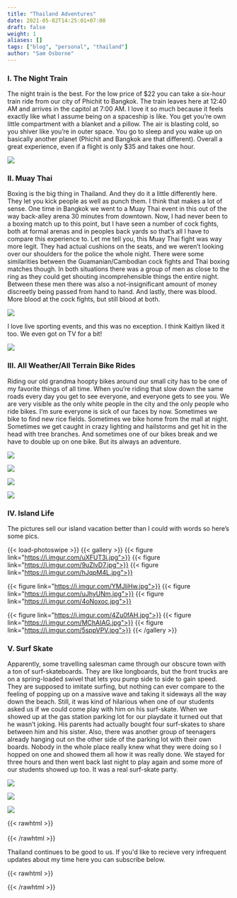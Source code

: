 ```yaml
---
title: "Thailand Adventures"
date: 2021-05-02T14:25:01+07:00
draft: false
weight: 1
aliases: []
tags: ["blog", "personal", "thailand"]
author: "Sam Osborne"
---
```


### I. The Night Train
The night train is the best. For the low price of $22 you can take a six-hour train ride from our city of Phichit to Bangkok. The train leaves here at 12:40 AM and arrives in the capitol at 7:00 AM. I love it so much because it feels exactly like what I assume being on a spaceship is like. You get you’re own little compartment with a blanket and a pillow. The air is blasting cold, so you shiver like you’re in outer space. You go to sleep and you wake up on basically another planet (Phichit and Bangkok are that different). Overall a great experience, even if a flight is only $35 and takes one hour.  

![](https://i.imgur.com/sbIkms0.jpg)

### II. Muay Thai
Boxing is the big thing in Thailand. And they do it a little differently here. They let you kick people as well as punch them. I think that makes a lot of sense. One time in Bangkok we went to a Muay Thai event in this out of the way back-alley arena 30 minutes from downtown. Now, I had never been to a boxing match up to this point, but I have seen a number of cock fights, both at formal arenas and in peoples back yards so that’s all I have to compare this experience to. Let me tell you, this Muay Thai fight was way more legit. They had actual cushions on the seats, and we weren’t looking over our shoulders for the police the whole night. There were some similarities between the Guamanian/Cambodian cock fights and Thai boxing matches though. In both situations there was a group of men as close to the ring as they could get shouting incomprehensible things the entire night. Between these men there was also a not-insignificant amount of money discreetly being passed from hand to hand. And lastly, there was blood. More blood at the cock fights, but still blood at both.  

![](https://i.imgur.com/HYVGpPX.jpg)

I love live sporting events, and this was no exception. I think Kaitlyn liked it too. We even got on TV for a bit!  

![](https://i.imgur.com/R7r8eJP.jpg)

### III. All Weather/All Terrain Bike Rides
Riding our old grandma hoopty bikes around our small city has to be one of my favorite things of all time. When you’re riding that slow down the same roads every day you get to see everyone, and everyone gets to see you. We are very visible as the only white people in the city and the only people who ride bikes. I’m sure everyone is sick of our faces by now. Sometimes we bike to find new rice fields. Sometimes we bike home from the mall at night. Sometimes we get caught in crazy lighting and hailstorms and get hit in the head with tree branches. And sometimes one of our bikes break and we have to double up on one bike. But its always an adventure.

![](https://i.imgur.com/4pGsN9y.jpg)

![](https://i.imgur.com/r33QnLJ.jpg)

![](https://i.imgur.com/DlmImPN.jpg)

![](https://i.imgur.com/KS10Hwi.jpg)

### IV. Island Life
The pictures sell our island vacation better than I could with words so here’s some pics.  

{{< load-photoswipe >}}
{{< gallery >}}
{{< figure link="https://i.imgur.com/uXFUT3i.jpg">}}
{{< figure link="https://i.imgur.com/9uZlvD7.jpg">}}
{{< figure link="https://i.imgur.com/hJqpM4L.jpg">}}

{{< figure link="https://i.imgur.com/YMJliHw.jpg">}}
{{< figure link="https://i.imgur.com/uJhyUNm.jpg">}}
{{< figure link="https://i.imgur.com/4oNoxoc.jpg">}}

{{< figure link="https://i.imgur.com/4Zu0fAH.jpg">}}
{{< figure link="https://i.imgur.com/MChAIAG.jpg">}}
{{< figure link="https://i.imgur.com/5sppVPV.jpg">}}
{{< /gallery >}}

### V. Surf Skate
Apparently, some travelling salesman came through our obscure town with a ton of surf-skateboards. They are like longboards, but the front trucks are on a spring-loaded swivel that lets you pump side to side to gain speed. They are supposed to imitate surfing, but nothing can ever compare to the feeling of popping up on a massive wave and taking it sideways all the way down the beach. Still, it was kind of hilarious when one of our students asked us if we could come play with him on his surf-skate. When we showed up at the gas station parking lot for our playdate it turned out that he wasn’t joking. His parents had actually bought four surf-skates to share between him and his sister. Also, there was another group of teenagers already hanging out on the other side of the parking lot with their own boards. Nobody in the whole place really knew what they were doing so I hopped on one and showed them all how it was really done. We stayed for three hours and then went back last night to play again and some more of our students showed up too. It was a real surf-skate party. 

![](https://i.imgur.com/KNN9ERY.jpg)

![](https://i.imgur.com/MKIu2SO.jpg)

![](https://i.imgur.com/EH4ZIM6.jpg)


{{< rawhtml >}}<br></br>{{< /rawhtml >}}

Thailand continues to be good to us. If you'd like to recieve very infrequent updates about my time here you can subscribe below.

{{< rawhtml >}} <div class="sender-form-field" data-sender-form-id="46fd1ad2f8af0ae2jXS"></div> {{< /rawhtml >}}